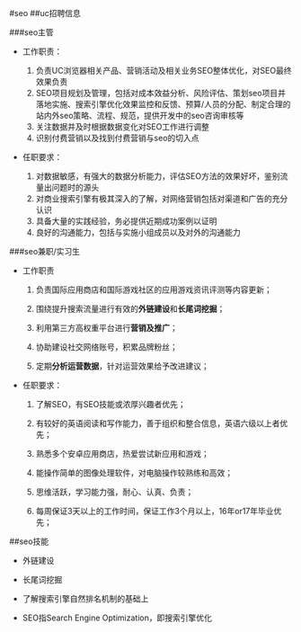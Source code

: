 #seo
##uc招聘信息

###seo主管
- 工作职责：  
	1. 负责UC浏览器相关产品、营销活动及相关业务SEO整体优化，对SEO最终效果负责
	2. SEO项目规划及管理，包括对成本效益分析、风险评估、策划seo项目并落地实施、搜索引擎优化效果监控和反馈、预算/人员的分配、制定合理的站内外seo策略、流程、规范，提供开发中的seo咨询审核等
	3. 关注数据并及时根据数据变化对SEO工作进行调整
	4. 识别付费营销以及找到付费营销与seo的切入点

- 任职要求：  
	1. 对数据敏感，有强大的数据分析能力，评估SEO方法的效果好坏，鉴别流量出问题时的源头
	2. 对商业搜索引擎有极其深入的了解，对网络营销包括对渠道和广告的充分认识
	3. 具备大量的实践经验，务必提供近期成功案例以证明
	4. 良好的沟通能力，包括与实施小组成员以及对外的沟通能力

###seo兼职/实习生
- 工作职责

	1. 负责国际应用商店和国际游戏社区的应用游戏资讯评测等内容更新；
	
	2. 围绕提升搜索流量进行有效的**外链建设**和**长尾词挖掘**；
	
	3. 利用第三方高权重平台进行**营销及推广**；
	
	4. 协助建设社交网络账号，积累品牌粉丝；
	
	5. 定期**分析运营数据**，针对运营效果给予改进建议；


- 任职要求：

	1. 了解SEO，有SEO技能或浓厚兴趣者优先；
	
	2. 有较好的英语阅读和写作能力，善于组织和整合信息，英语六级以上者优先；
	
	3. 熟悉多个安卓应用商店，热爱尝试新应用和游戏；
	
	4. 能操作简单的图像处理软件，对电脑操作较熟练和高效；
	
	5. 思维活跃，学习能力强，耐心、认真、负责；
	
	6. 每周保证3天以上的工作时间，保证工作3个月以上，16年or17年毕业优先；


##seo技能
- 外链建设
- 长尾词挖掘


- 了解搜索引擎自然排名机制的基础上
- SEO指Search Engine Optimization，即搜索引擎优化
